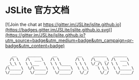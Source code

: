 # JSLite 官方文档

[![Join the chat at https://gitter.im/JSLite/jslite.github.io](https://badges.gitter.im/JSLite/jslite.github.io.svg)](https://gitter.im/JSLite/jslite.github.io?utm_source=badge&utm_medium=badge&utm_campaign=pr-badge&utm_content=badge)


```
   __     ______     __         __     ______   ______    
  /\ \   /\  ___\   /\ \       /\ \   /\__  _\ /\  ___\   
 _\_\ \  \ \___  \  \ \ \____  \ \ \  \/_/\ \/ \ \  __\   
/\_____\  \/\_____\  \ \_____\  \ \_\    \ \_\  \ \_____\ 
\/_____/   \/_____/   \/_____/   \/_/     \/_/   \/_____/ 

```



